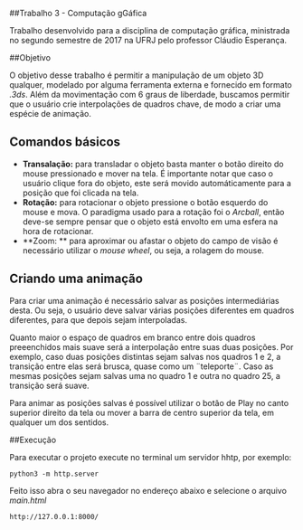 ##Trabalho 3 - Computação gGáfica

Trabalho desenvolvido para a disciplina de computação gráfica, ministrada no segundo semestre de 2017 na UFRJ pelo professor Cláudio Esperança.

##Objetivo

O objetivo desse trabalho é permitir a manipulação de um objeto 3D qualquer, modelado por alguma ferramenta externa e fornecido em formato *.3ds*. Além da movimentação com 6 graus de liberdade, buscamos permitir que o usuário crie interpolações de quadros chave, de modo a criar uma espécie de animação.

## Comandos básicos
- **Transalação:** para transladar o objeto basta manter o botão direito do mouse pressionado e mover na tela. É importante notar que caso o usuário clique fora do objeto, este será movido automáticamente para a posição que foi clicada na tela.
- **Rotação:** para rotacionar o objeto pressione o botão esquerdo do mouse e mova. O paradigma usado para a rotação foi o *Arcball*, então deve-se sempre pensar que o objeto está envolto em uma esfera na hora de rotacionar.
- **Zoom: ** para aproximar ou afastar o objeto do campo de visão é necessário utilizar o *mouse wheel*, ou seja, a rolagem do mouse.

## Criando uma animação

Para criar uma animação é necessário salvar as posições intermediárias desta. Ou seja, o usuário deve salvar várias posições diferentes em quadros diferentes, para que depois sejam interpoladas.

Quanto maior o espaço de quadros em branco entre dois quadros preeenchidos mais suave será a interpolação entre suas duas posições. Por exemplo, caso duas posições distintas sejam salvas nos quadros 1 e 2, a transição entre elas será brusca, quase como um ¨teleporte¨. Caso as mesmas posições sejam salvas uma no quadro 1 e outra no quadro 25, a transição será suave.

Para animar as posições salvas é possível utilizar o botão de Play no canto superior direito da tela ou mover a barra de centro superior da tela, em qualquer um dos sentidos.


##Execução

Para executar o projeto execute no terminal um servidor hhtp, por exemplo:

```
python3 -m http.server
```

Feito isso abra o seu navegador no endereço abaixo e selecione o arquivo *main.html*

```
http://127.0.0.1:8000/
```